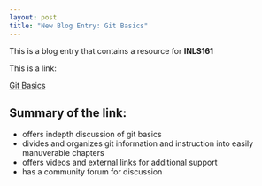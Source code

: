 ```yaml
---
layout: post
title: "New Blog Entry: Git Basics"
---
```


This is a blog entry that contains a resource for **INLS161**

This is a link:

[Git Basics](https://git-scm.com/book/id/v2/Getting-Started-Git-Basics)

## Summary of the link:

- offers indepth discussion of git basics
- divides and organizes git information and instruction into easily manuverable chapters
- offers videos and external links for additional support
- has a community forum for discussion
